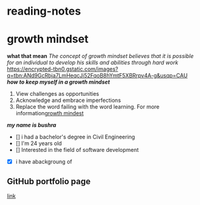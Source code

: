 # reading-notes
# growth mindset 
**what that mean**
*The concept of growth mindset believes that it is possible for an individual to develop his skills and abilities through hard work*
https://encrypted-tbn0.gstatic.com/images?q=tbn:ANd9GcRbja7LmHeqcJi52FqoB8hYmtF5XBRrpv4A-g&usqp=CAU
***how to keep myself in a growth mindset***
1. View challenges as opportunities
2. Acknowledge and embrace imperfections
3.  Replace the word failing with the word learning.
For more information[growth mindest](https://www.atlassian.com/blog/inside-atlassian/growth-mindset)


***my name is bushra***
- [] i had a bachelor's degree  in Civil Engineering
- [] I'm 24 years old
- [] Interested in the field of software development
- [x] i have abackgroung of 
## GitHub portfolio page
[link](https://github.com/Bushraaljafari)
